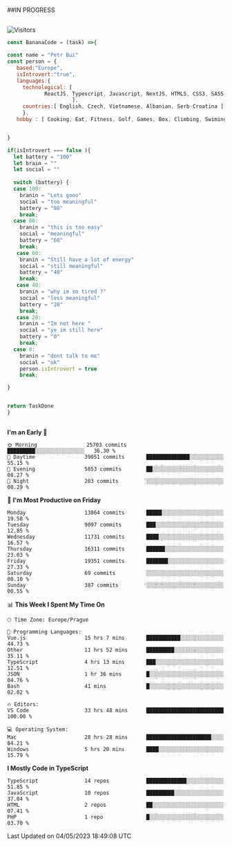 ##IN PROGRESS
##
![Visitors](https://komarev.com/ghpvc/?username=petrbui&style=for-the-badge&label=Visitors+👀)
```Javascript
const BananaCode = (task) =>{

const name = "Petr Bui"
const person = {
   based:"Europe",
   isIntrovert:"true",
   languages:{
     technological: [ 
            ReactJS, Typescript, Javascript, NextJS, HTML5, CSS3, SASS, Redux, Node, Storybook, Styled-Component
                     ],
     countries:[ English, Czech, Vietnamese, Albanian, Serb-Croatina ]
     },
   hobby : [ Cooking, Eat, Fitness, Golf, Games, Box, Climbing, Swiming],


}

if(isIntrovert === false ){
  let battery = "100"
  let brain = ""
  let social = ""
  
  switch (battery) {
  case 100:
    branin = "Lets gooo"
    social = "too meaningful"
    battery = "80"
    break;
  case 80:
    branin = "this is too easy"
    social = "meaningful"
    battery = "60"
    break;
   case 60:
    branin = "Still have a lot of energy"
    social = "still meaningful"
    battery = "40"
    break;
   case 40:
    branin = "why im so tired ?"
    social = "less meaningful"
    battery = "20"
    break;
   case 20:
    branin = "Im not here "
    social = "ye im still here"
    battery = "0"
    break;
  case 0:
    branin = "dont talk to me"
    social = "ok"
    person.isIntrovert = true
    break;

}


return TaskDone
}
```



##
<!--
[![My GitHub stats](https://github-readme-stats.vercel.app/api?username=petrbui&theme=github_dark)](https://github.com/anuraghazra/github-readme-stats)

[![My wakatime stats](https://github-readme-stats.vercel.app/api/wakatime?username=petrbui&theme=github_dark)](https://github.com/anuraghazra/github-readme-stats)
-->
<!--START_SECTION:waka-->
**I'm an Early 🐤** 

```text
🌞 Morning                25703 commits       █████████░░░░░░░░░░░░░░░░   36.30 % 
🌆 Daytime                39051 commits       ██████████████░░░░░░░░░░░   55.15 % 
🌃 Evening                5853 commits        ██░░░░░░░░░░░░░░░░░░░░░░░   08.27 % 
🌙 Night                  203 commits         ░░░░░░░░░░░░░░░░░░░░░░░░░   00.29 % 
```
📅 **I'm Most Productive on Friday** 

```text
Monday                   13864 commits       █████░░░░░░░░░░░░░░░░░░░░   19.58 % 
Tuesday                  9097 commits        ███░░░░░░░░░░░░░░░░░░░░░░   12.85 % 
Wednesday                11731 commits       ████░░░░░░░░░░░░░░░░░░░░░   16.57 % 
Thursday                 16311 commits       ██████░░░░░░░░░░░░░░░░░░░   23.03 % 
Friday                   19351 commits       ███████░░░░░░░░░░░░░░░░░░   27.33 % 
Saturday                 69 commits          ░░░░░░░░░░░░░░░░░░░░░░░░░   00.10 % 
Sunday                   387 commits         ░░░░░░░░░░░░░░░░░░░░░░░░░   00.55 % 
```


📊 **This Week I Spent My Time On** 

```text
🕑︎ Time Zone: Europe/Prague

💬 Programming Languages: 
Vue.js                   15 hrs 7 mins       ███████████░░░░░░░░░░░░░░   44.73 % 
Other                    11 hrs 52 mins      █████████░░░░░░░░░░░░░░░░   35.11 % 
TypeScript               4 hrs 13 mins       ███░░░░░░░░░░░░░░░░░░░░░░   12.51 % 
JSON                     1 hr 36 mins        █░░░░░░░░░░░░░░░░░░░░░░░░   04.76 % 
Bash                     41 mins             █░░░░░░░░░░░░░░░░░░░░░░░░   02.02 % 

🔥 Editors: 
VS Code                  33 hrs 48 mins      █████████████████████████   100.00 % 

💻 Operating System: 
Mac                      28 hrs 28 mins      █████████████████████░░░░   84.21 % 
Windows                  5 hrs 20 mins       ████░░░░░░░░░░░░░░░░░░░░░   15.79 % 
```

**I Mostly Code in TypeScript** 

```text
TypeScript               14 repos            █████████████░░░░░░░░░░░░   51.85 % 
JavaScript               10 repos            █████████░░░░░░░░░░░░░░░░   37.04 % 
HTML                     2 repos             ██░░░░░░░░░░░░░░░░░░░░░░░   07.41 % 
PHP                      1 repo              █░░░░░░░░░░░░░░░░░░░░░░░░   03.70 % 
```




 Last Updated on 04/05/2023 18:49:08 UTC
<!--END_SECTION:waka-->

